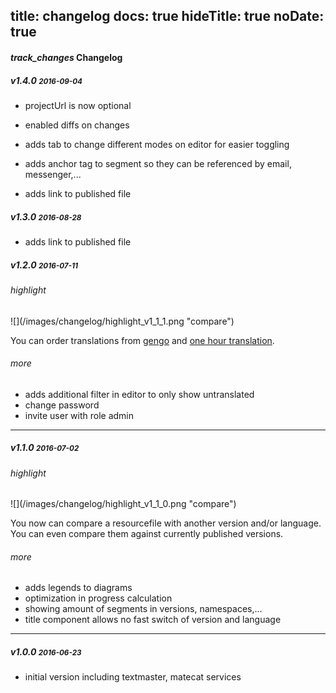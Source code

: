 title: changelog
docs: true
hideTitle: true
noDate: true
---

<h4 class="headline"><i class="material-icons" translated>track_changes</i> Changelog</h4>

<h5>v1.4.0 <small>2016-09-04</small></h5>

- projectUrl is now optional
- enabled diffs on changes
- adds tab to change different modes on editor for easier toggling
- adds anchor tag to segment so they can be referenced by email, messenger,...

- adds link to published file

<h5>v1.3.0 <small>2016-08-28</small></h5>

- adds link to published file

<h5>v1.2.0 <small>2016-07-11</small></h5>

<h6>highlight</h6>

<div class="img-60">
![](/images/changelog/highlight_v1_1_1.png "compare")
</div>

You can order translations from [gengo](http://gengo.com) and [one hour translation](onehourtranslation.com).

<h6>more</h6>

- adds additional filter in editor to only show untranslated
- change password
- invite user with role admin

---------


<h5>v1.1.0 <small>2016-07-02</small></h5>

<h6>highlight</h6>

<div class="img-60">
![](/images/changelog/highlight_v1_1_0.png "compare")
</div>

You now can compare a resourcefile with another version and/or language. You can even compare them against currently published versions.

<h6>more</h6>

- adds legends to diagrams
- optimization in progress calculation
- showing amount of segments in versions, namespaces,...
- title component allows no fast switch of version and language

---------

<h5>v1.0.0 <small>2016-06-23</small></h5>

- initial version including textmaster, matecat services
